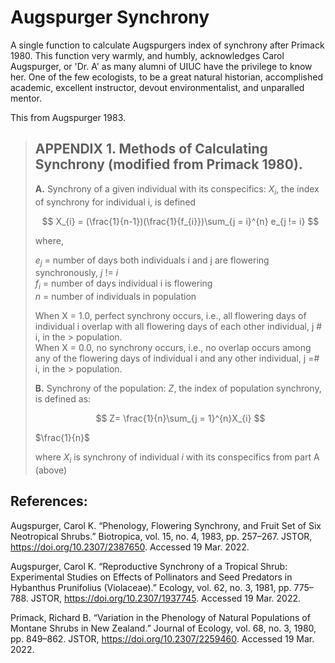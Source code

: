 # Augspurger Synchrony
A single function to calculate Augspurgers index of synchrony after Primack 1980. This function very warmly, and humbly, acknowledges Carol Augspurger, or 'Dr. A' as many alumni of UIUC have the privilege to know her. One of the few ecologists, to be a great natural historian, accomplished academic, excellent instructor, devout environmentalist, and unparalled mentor.


This from Augspurger 1983.

> ## APPENDIX 1. Methods of Calculating Synchrony (modified from Primack 1980).
>
> **A.** Synchrony of a given individual with its conspecifics:
>  $X_{i}$, the index of synchrony for individual i, is defined
>  
> $$
> X_{i} = (\frac{1}{n-1})(\frac{1}{f_{i}})\sum_{j = i}^{n} e_{j != i}
> $$
>
> where, 
>
>  $e_{j}$ = number of days both individuals i and j are flowering synchronously,  *j* != *i*  
>  $f_{i}$ = number of days individual i is flowering  
>  $n$ = number of individuals in population  
> 
> When X = 1.0, perfect synchrony occurs, i.e., all flowering days of individual i overlap with all flowering days of each other individual, j # i, in the > population.  
> When X = 0.0, no synchrony occurs, i.e., no overlap occurs among any of the flowering days of individual i and any other individual, j =# i, in the > population.  
>
> **B.** Synchrony of the population:
>  $Z$, the index of population synchrony, is defined as:
> 
> $$
> Z= \frac{1}{n}\sum_{j = 1}^{n}X_{i}
> $$
>
> $\frac{1}{n}$
>
> where $X_{i}$ is synchrony of individual *i* with its conspecifics from part A (above)

## References:

Augspurger, Carol K. “Phenology, Flowering Synchrony, and Fruit Set of Six Neotropical Shrubs.” Biotropica, vol. 15, no. 4, 1983, pp. 257–267. JSTOR, https://doi.org/10.2307/2387650. Accessed 19 Mar. 2022. 

Augspurger, Carol K. “Reproductive Synchrony of a Tropical Shrub: Experimental Studies on Effects of Pollinators and Seed Predators in Hybanthus Prunifolius (Violaceae).” Ecology, vol. 62, no. 3, 1981, pp. 775–788. JSTOR, https://doi.org/10.2307/1937745. Accessed 19 Mar. 2022. 

Primack, Richard B. “Variation in the Phenology of Natural Populations of Montane Shrubs in New Zealand.” Journal of Ecology, vol. 68, no. 3, 1980, pp. 849–862. JSTOR, https://doi.org/10.2307/2259460. Accessed 19 Mar. 2022. 
